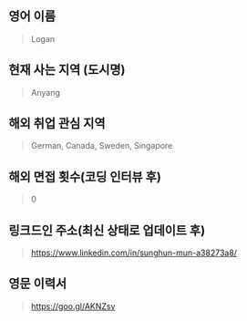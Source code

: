 ## 영어 이름
> Logan

## 현재 사는 지역 (도시명)
> Anyang

## 해외 취업 관심 지역
> German, Canada, Sweden, Singapore

## 해외 면접 횟수(코딩 인터뷰 후)
> 0

## 링크드인 주소(최신 상태로 업데이트 후)
> https://www.linkedin.com/in/sunghun-mun-a38273a8/

## 영문 이력서
> https://goo.gl/AKNZsv